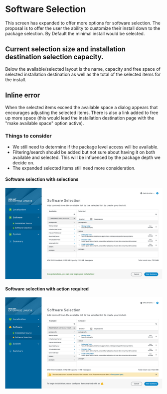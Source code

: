 # Software Selection
This screen has expanded to offer more options for software selection. The proposal is to offer the user the ability to customize their install down to the package selection.
By Default the minimal install would be selected.
## Current selection size and installation destination selection capacity.
Below the available/selected layout is the name, capacity and free space of selected installation destination as well as the total of the selected items for the install.
## Inline error
When the selected items exceed the available space a dialog appears that encourages adjusting the selected items. There is also a link added to free up more space (this would lead the installation destination page with the "make available space" option active).

### Things to consider
- We still need to determine if the package level access will be available.
- Filtering/search should be added but not sure about having it on both available and selected. This will be influenced by the package depth we decide on.
- The expanded selected items still need more consideration.
#### Software selection with selections
![Software Selection](assets/imgs/Software-selection-proceed.jpg)
#### Software selection with action required
![Software Selection](assets/imgs/Software-selection-action-required.jpg)
